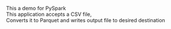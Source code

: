 This a demo for PySpark
<br>
This application accepts a CSV file, 
<br>
Converts it to Parquet and writes output file to desired destination